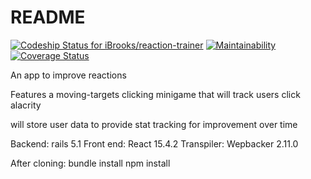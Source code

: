 # README
[ ![Codeship Status for iBrooks/reaction-trainer](https://app.codeship.com/projects/ed640be0-ecc6-0135-5b98-1aad80ac6db6/status?branch=master)](https://app.codeship.com/projects/270422)
[ ![Maintainability](https://api.codeclimate.com/v1/badges/e9a92bf3b746b7ddda26/maintainability)](https://codeclimate.com/github/iBrooks/reaction-trainer/maintainability)
[ ![Coverage Status](https://coveralls.io/repos/github/iBrooks/reaction-trainer/badge.svg?branch=master)](https://coveralls.io/github/iBrooks/reaction-trainer?branch=master)

An app to improve reactions

Features a moving-targets clicking minigame that will track users click alacrity

will store user data to provide stat tracking for improvement over time

Backend: rails 5.1
Front end: React 15.4.2
Transpiler: Wepbacker 2.11.0

After cloning:
bundle install
npm install